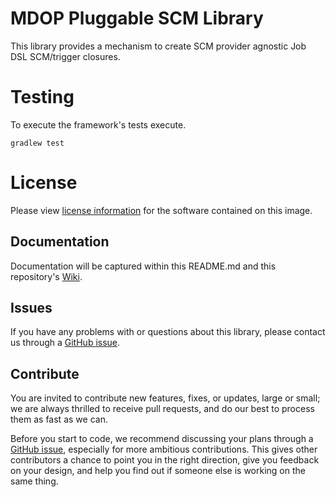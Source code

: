 

# MDOP Pluggable SCM Library

This library provides a mechanism to create SCM provider agnostic Job DSL SCM/trigger closures.

# Testing

To execute the framework's tests execute.

`gradlew test`

# License
Please view [license information](LICENSE.md) for the software contained on this image.

## Documentation
Documentation will be captured within this README.md and this repository's [Wiki](https://majidpal.github.io/mdop-pluggable-scm/).

## Issues
If you have any problems with or questions about this library, please contact us through a [GitHub issue](https://github.com/majidpal/mdop-pluggable-scm/issues).

## Contribute
You are invited to contribute new features, fixes, or updates, large or small; we are always thrilled to receive pull requests, and do our best to process them as fast as we can.

Before you start to code, we recommend discussing your plans through a [GitHub issue](https://github.com/majidpal/mdop-pluggable-scm/issues), especially for more ambitious contributions. This gives other contributors a chance to point you in the right direction, give you feedback on your design, and help you find out if someone else is working on the same thing.
